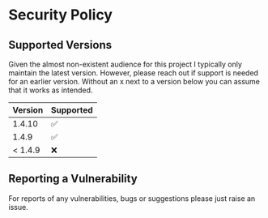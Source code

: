 # Security Policy

## Supported Versions

Given the almost non-existent audience for this project I typically only maintain the
latest version. However, please reach out if support is needed for an earlier version.
Without an x next to a version below you can assume that it works as intended.

| Version | Supported          |
|---------|--------------------|
| 1.4.10  | :white_check_mark: |
| 1.4.9   | :white_check_mark: |
| < 1.4.9 | :x:                |

## Reporting a Vulnerability

For reports of any vulnerabilities, bugs or suggestions please just raise an issue.
